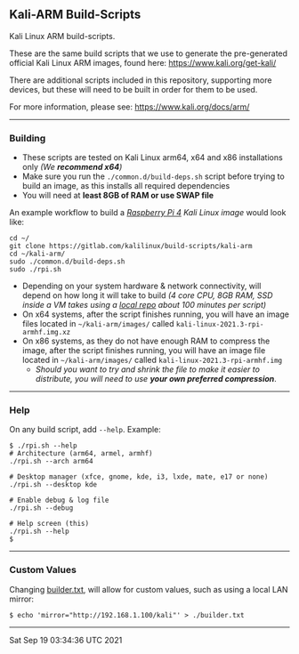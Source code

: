 ## Kali-ARM Build-Scripts

Kali Linux ARM build-scripts.

These are the same build scripts that we use to generate the pre-generated official Kali Linux ARM images, found here: https://www.kali.org/get-kali/

There are additional scripts included in this repository, supporting more devices, but these will need to be built in order for them to be used.

For more information, please see: https://www.kali.org/docs/arm/

- - -

### Building

- These scripts are tested on Kali Linux arm64, x64 and x86 installations only _(We **recommend x64**)_
- Make sure you run the `./common.d/build-deps.sh` script before trying to build an image, as this installs all required dependencies
- You will need at **least 8GB of RAM or use SWAP file**

An example workflow to build a _[Raspberry Pi 4](https://www.kali.org/docs/arm/raspberry-pi-4/) Kali Linux image_ would look like:

```
cd ~/
git clone https://gitlab.com/kalilinux/build-scripts/kali-arm
cd ~/kali-arm/
sudo ./common.d/build-deps.sh
sudo ./rpi.sh
```

- Depending on your system hardware & network connectivity, will depend on how long it will take to build _(4 core CPU, 8GB RAM, SSD inside a VM takes using a [local repo](https://www.kali.org/docs/community/setting-up-a-kali-linux-mirror/) about 100 minutes per script)_
- On x64 systems, after the script finishes running, you will have an image files located in `~/kali-arm/images/` called `kali-linux-2021.3-rpi-armhf.img.xz`
- On x86 systems, as they do not have enough RAM to compress the image, after the script finishes running, you will have an image file located in `~/kali-arm/images/` called `kali-linux-2021.3-rpi-armhf.img`
  - _Should you want to try and shrink the file to make it easier to distribute, you will need to use **your own preferred compression**_.

- - -

### Help

On any build script, add `--help`. Example:

```
$ ./rpi.sh --help
# Architecture (arm64, armel, armhf)
./rpi.sh --arch arm64

# Desktop manager (xfce, gnome, kde, i3, lxde, mate, e17 or none)
./rpi.sh --desktop kde

# Enable debug & log file
./rpi.sh --debug

# Help screen (this)
./rpi.sh --help
$
```

- - -

### Custom Values

Changing [builder.txt](builder.txt.example), will allow for custom values, such as using a local LAN mirror:

```
$ echo 'mirror="http://192.168.1.100/kali"' > ./builder.txt
```

- - -

Sat Sep 19 03:34:36 UTC 2021
